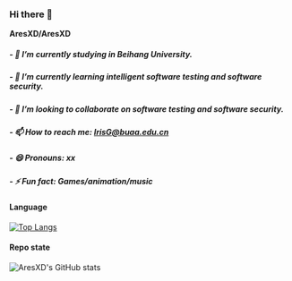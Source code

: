 ### Hi there   👋
**AresXD/AresXD** 


##### - 🔭 I’m currently studying in Beihang University.
##### - 🌱 I’m currently learning intelligent software testing and software security.
##### - 👯 I’m looking to collaborate on software testing and software security.
##### - 📫 How to reach me: IrisG@buaa.edu.cn
##### - 😄 Pronouns: xx
##### - ⚡ Fun fact: Games/animation/music

#### Language                                               
[![Top Langs](https://github-readme-stats.vercel.app/api/top-langs/?username=AresXD)](https://github.com/AresXD/github-readme-stats)

#### Repo state

![AresXD's GitHub stats](https://github-readme-stats.vercel.app/api?username=AresXD&show_icons=true&theme=tokyonight)





